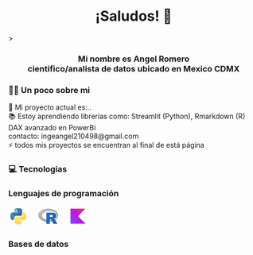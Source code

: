 <h1 align = "center">¡Saludos! 👋</h1>>
<h3 align = "center">Mi nombre es Angel Romero<br>cientifico/analista de datos ubicado en Mexico CDMX</h3>
<h3 align = "left">👩‍💻 Un poco sobre mi</h3>

<p align = "left">🔭 Mi proyecto actual es:..<br>
📚 Estoy aprendiendo librerias como: Streamlit (Python), Rmarkdown (R) DAX avanzado en PowerBi<br>
contacto: ingeangel210498@gmail.com<br> 
⚡ todos mis proyectos se encuentran al final de está página</p>

<h3 align = "left">💻 Tecnologias</h3>
<h3 align = "left">Lenguajes de programación</h3>
<div align="left">
	<img src="https://github.com/devicons/devicon/blob/v2.16.0/icons/python/python-original.svg" height="40" alt="python logo"  />
	<img width="12" />
	<img src="https://github.com/devicons/devicon/blob/v2.16.0/icons/r/r-original.svg" height="40" alt="R logo"  />
	<img width="12" />
  <img src="https://github.com/devicons/devicon/blob/v2.16.0/icons/kotlin/kotlin-original.svg" height="40" alt="Kotlin logo"  />
	<img width="12" />
</div>
<h3 align = "left">Bases de datos</h3>
